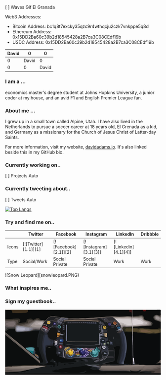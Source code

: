 [ ] Waves Gif El Granada

Web3 Addresses:
- Bitcoin Address: bc1q8t7excky35qzc9r4wthqcju2czk7vnkppe5q8d
- Ethereum Address: 0x15DD2Ba60c39b2d18545428a2B7ca3C08CEdf19b
- USDC Address: 0x15DD2Ba60c39b2d18545428a2B7ca3C08CEdf19b

| David |   0   |   0   | 
|-------|-------|-------|
|   0   | David |   0   |
|   0   |   0   | David |

### I am a ...
economics master's degree student at Johns Hopkins University, a junior coder at my house, and an avid F1 and English Premier League fan.

### About me ...
I grew up in a small town called Alpine, Utah. I have also lived in the Netherlands to pursue a soccer career at 18 years old, El Grenada as a kid, and Germany as a missionary for the Church of Jesus Christ of Latter-day Saints.

For more information, visit my website, [davidadams.io](https://davidadams.io). It's also linked beside this in my GitHub bio.

### Currently working on..
[ ] Projects Auto

### Currently tweeting about..
[ ] Tweets Auto

[![Top Langs](https://github-readme-stats.vercel.app/api/top-langs/?username=davidatoms&layout=compact)](https://github.com/davidatoms/github-readme-stats)

### Try and find me on..
|          | Twitter              | Facebook              | Instagram              | LinkedIn              | Dribbble |
| -------- | -------------------- | --------------------- | ---------------------- | --------------------- |--------- |
| Icons    | [![Twitter][1.1]][1] | [![Facebook][2.1]][2] | [![Instagram][3.1][3]] | [![Linkedin][4.1][4]] |          |
| Type     | Social/Work          | Social Private        | Social Private         | Work                  | Work     |

![Snow Leopard][snowleopard.PNG)


### What inspires me..

### Sign my guestbook..

![Mercedes Benz F1 2022](mercedes_steering.png)
